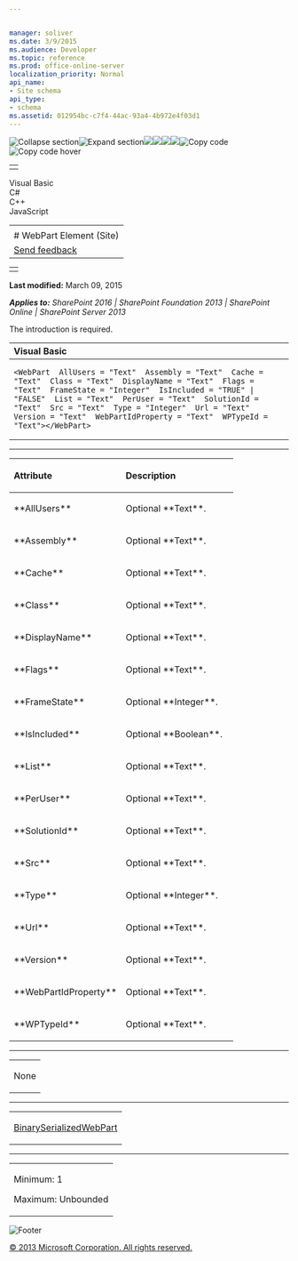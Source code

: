 ```yaml
---


manager: soliver
ms.date: 3/9/2015
ms.audience: Developer
ms.topic: reference
ms.prod: office-online-server
localization_priority: Normal
api_name:
- Site schema
api_type:
- schema
ms.assetid: 012954bc-c7f4-44ac-93a4-4b972e4f03d1
---
```


![Collapse
section](../icons/collapse_all.gif "Collapse section")![Expand
section](../icons/expand_all.gif "Expand section")![](../icons/collapse_all.gif)![](../icons/expand_all.gif)![](../icons/dropdown.gif)![](../icons/dropdownHover.gif)![Copy
code](../icons/copycode.gif "Copy code")![Copy code
hover](../icons/copycodeHighlight.gif "Copy code hover")
<table>
<tbody>
<tr class="odd">
<td align="left"></td>
</tr>
</tbody>
</table>

Visual Basic  
C\#  
C++  
JavaScript  

<table>
<tbody>
<tr class="odd">
<td align="left"><span id="runningHeaderText"></span></td>
</tr>
<tr class="even">
<td align="left"># WebPart Element (Site)</td>
</tr>
<tr class="odd">
<td align="left"><span id="headfeedbackarea" class="feedbackhead"><a href="javascript:SubmitFeedback(&#39;docthis@Microsoft.com&#39;,&#39;&#39;,&#39;&#39;,&#39;&#39;,&#39;1.0.18082.1225&#39;,&#39;%0\dThank%20you%20for%20your%20feedback.%20The%20developer%20writing%20teams%20use%20your%20feedback%20to%20improve%20documentation.%20While%20we%20are%20reviewing%20your%20feedback,%20we%20may%20send%20you%20e-mail%20to%20ask%20for%20clarification%20or%20feedback%20on%20a%20solution.%20We%20do%20not%20use%20your%20e-mail%20address%20for%20any%20other%20purpose%20and%20we%20delete%20it%20after%20we%20finish%20our%20review.%0\AFor%20further%20information%20about%20the%20privacy%20policies%20of%20Microsoft,%20please%20see%20http://privacy.microsoft.com/en-us/default.aspx.%0\A%0\d&#39;,&#39;Customer%20feedback&#39;);">Send feedback</a></span></td>
</tr>
</tbody>
</table>

<table>
<colgroup>
<col width="100%" />
</colgroup>
<tbody>
<tr class="odd">
<td align="left"></td>
</tr>
</tbody>
</table>

**Last modified:** March 09, 2015

***Applies to:** SharePoint 2016 | SharePoint Foundation 2013 |
SharePoint Online | SharePoint Server 2013*

The introduction is required.

<span codelanguage="VisualBasic"></span>
<table>
<colgroup>
<col width="100%" />
</colgroup>
<thead>
<tr class="header">
<th align="left">Visual Basic</th>
</tr>
</thead>
<tbody>
<tr class="odd">
<td align="left"><pre><code>&lt;WebPart  AllUsers = &quot;Text&quot;  Assembly = &quot;Text&quot;  Cache = &quot;Text&quot;  Class = &quot;Text&quot;  DisplayName = &quot;Text&quot;  Flags = &quot;Text&quot;  FrameState = &quot;Integer&quot;  IsIncluded = &quot;TRUE&quot; | &quot;FALSE&quot;  List = &quot;Text&quot;  PerUser = &quot;Text&quot;  SolutionId = &quot;Text&quot;  Src = &quot;Text&quot;  Type = &quot;Integer&quot;  Url = &quot;Text&quot;  Version = &quot;Text&quot;  WebPartIdProperty = &quot;Text&quot;  WPTypeId = &quot;Text&quot;&gt;&lt;/WebPart&gt;</code></pre></td>
</tr>
</tbody>
</table>


-----------------------------------------------------------------------------------------------------------------------------------------------------------------------------------------------

<table>
<colgroup>
<col width="50%" />
<col width="50%" />
</colgroup>
<thead>
<tr class="header">
<th align="left"><p>Attribute</p></th>
<th align="left"><p>Description</p></th>
</tr>
</thead>
<tbody>
<tr class="odd">
<td align="left"><p>**AllUsers**</p></td>
<td align="left"><p>Optional **Text**.</p></td>
</tr>
<tr class="even">
<td align="left"><p>**Assembly**</p></td>
<td align="left"><p>Optional **Text**.</p></td>
</tr>
<tr class="odd">
<td align="left"><p>**Cache**</p></td>
<td align="left"><p>Optional **Text**.</p></td>
</tr>
<tr class="even">
<td align="left"><p>**Class**</p></td>
<td align="left"><p>Optional **Text**.</p></td>
</tr>
<tr class="odd">
<td align="left"><p>**DisplayName**</p></td>
<td align="left"><p>Optional **Text**.</p></td>
</tr>
<tr class="even">
<td align="left"><p>**Flags**</p></td>
<td align="left"><p>Optional **Text**.</p></td>
</tr>
<tr class="odd">
<td align="left"><p>**FrameState**</p></td>
<td align="left"><p>Optional **Integer**.</p></td>
</tr>
<tr class="even">
<td align="left"><p>**IsIncluded**</p></td>
<td align="left"><p>Optional **Boolean**.</p></td>
</tr>
<tr class="odd">
<td align="left"><p>**List**</p></td>
<td align="left"><p>Optional **Text**.</p></td>
</tr>
<tr class="even">
<td align="left"><p>**PerUser**</p></td>
<td align="left"><p>Optional **Text**.</p></td>
</tr>
<tr class="odd">
<td align="left"><p>**SolutionId**</p></td>
<td align="left"><p>Optional **Text**.</p></td>
</tr>
<tr class="even">
<td align="left"><p>**Src**</p></td>
<td align="left"><p>Optional **Text**.</p></td>
</tr>
<tr class="odd">
<td align="left"><p>**Type**</p></td>
<td align="left"><p>Optional **Integer**.</p></td>
</tr>
<tr class="even">
<td align="left"><p>**Url**</p></td>
<td align="left"><p>Optional **Text**.</p></td>
</tr>
<tr class="odd">
<td align="left"><p>**Version**</p></td>
<td align="left"><p>Optional **Text**.</p></td>
</tr>
<tr class="even">
<td align="left"><p>**WebPartIdProperty**</p></td>
<td align="left"><p>Optional **Text**.</p></td>
</tr>
<tr class="odd">
<td align="left"><p>**WPTypeId**</p></td>
<td align="left"><p>Optional **Text**.</p></td>
</tr>
</tbody>
</table>


---------------------------------------------------------------------------------------------------------------------------------------------------------------------------------------------------

<table>
<colgroup>
<col width="100%" />
</colgroup>
<tbody>
<tr class="odd">
<td align="left"><p>None</p></td>
</tr>
</tbody>
</table>


----------------------------------------------------------------------------------------------------------------------------------------------------------------------------------------------------

<table>
<colgroup>
<col width="100%" />
</colgroup>
<tbody>
<tr class="odd">
<td align="left"><p><a href="binaryserializedwebpart-element-site.htm">BinarySerializedWebPart</a></p></td>
</tr>
</tbody>
</table>


------------------------------------------------------------------------------------------------------------------------------------------------------------------------------------------------

<table>
<colgroup>
<col width="100%" />
</colgroup>
<tbody>
<tr class="odd">
<td align="left"><p>Minimum: 1</p>
<p>Maximum: Unbounded</p></td>
</tr>
</tbody>
</table>

![Footer](../icons/footer.gif "Footer")

[© 2013 Microsoft Corporation. All rights
reserved.](office-2013-documentation-copyright-notice.htm)



